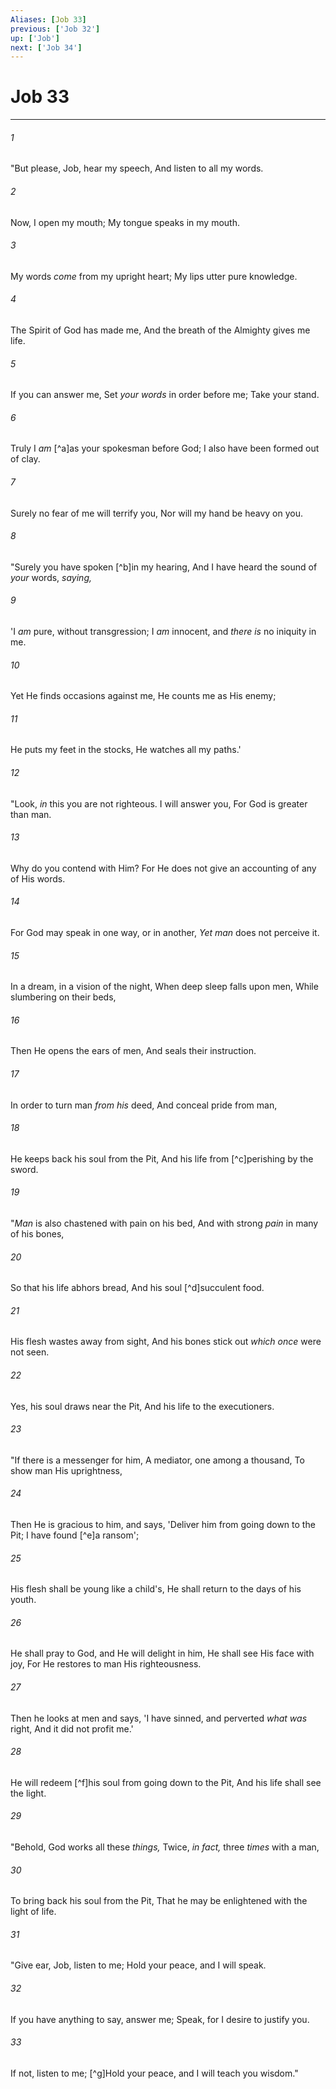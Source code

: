 ```yaml
---
Aliases: [Job 33]
previous: ['Job 32']
up: ['Job']
next: ['Job 34']
---
```

# Job 33

***


###### 1 
"But please, Job, hear my speech, And listen to all my words. 

###### 2 
Now, I open my mouth; My tongue speaks in my mouth. 

###### 3 
My words _come_ from my upright heart; My lips utter pure knowledge. 

###### 4 
The Spirit of God has made me, And the breath of the Almighty gives me life. 

###### 5 
If you can answer me, Set _your words_ in order before me; Take your stand. 

###### 6 
Truly I _am_ [^a]as your spokesman before God; I also have been formed out of clay. 

###### 7 
Surely no fear of me will terrify you, Nor will my hand be heavy on you. 

###### 8 
"Surely you have spoken [^b]in my hearing, And I have heard the sound of _your_ words, _saying,_ 

###### 9 
'I _am_ pure, without transgression; I _am_ innocent, and _there is_ no iniquity in me. 

###### 10 
Yet He finds occasions against me, He counts me as His enemy; 

###### 11 
He puts my feet in the stocks, He watches all my paths.' 

###### 12 
"Look, _in_ this you are not righteous. I will answer you, For God is greater than man. 

###### 13 
Why do you contend with Him? For He does not give an accounting of any of His words. 

###### 14 
For God may speak in one way, or in another, _Yet man_ does not perceive it. 

###### 15 
In a dream, in a vision of the night, When deep sleep falls upon men, While slumbering on their beds, 

###### 16 
Then He opens the ears of men, And seals their instruction. 

###### 17 
In order to turn man _from his_ deed, And conceal pride from man, 

###### 18 
He keeps back his soul from the Pit, And his life from [^c]perishing by the sword. 

###### 19 
"_Man_ is also chastened with pain on his bed, And with strong _pain_ in many of his bones, 

###### 20 
So that his life abhors bread, And his soul [^d]succulent food. 

###### 21 
His flesh wastes away from sight, And his bones stick out _which once_ were not seen. 

###### 22 
Yes, his soul draws near the Pit, And his life to the executioners. 

###### 23 
"If there is a messenger for him, A mediator, one among a thousand, To show man His uprightness, 

###### 24 
Then He is gracious to him, and says, 'Deliver him from going down to the Pit; I have found [^e]a ransom'; 

###### 25 
His flesh shall be young like a child's, He shall return to the days of his youth. 

###### 26 
He shall pray to God, and He will delight in him, He shall see His face with joy, For He restores to man His righteousness. 

###### 27 
Then he looks at men and says, 'I have sinned, and perverted _what was_ right, And it did not profit me.' 

###### 28 
He will redeem [^f]his soul from going down to the Pit, And his life shall see the light. 

###### 29 
"Behold, God works all these _things,_ Twice, _in fact,_ three _times_ with a man, 

###### 30 
To bring back his soul from the Pit, That he may be enlightened with the light of life. 

###### 31 
"Give ear, Job, listen to me; Hold your peace, and I will speak. 

###### 32 
If you have anything to say, answer me; Speak, for I desire to justify you. 

###### 33 
If not, listen to me; [^g]Hold your peace, and I will teach you wisdom."
